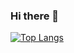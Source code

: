 ### Hi there 👋

[![Top Langs](https://github-readme-stats.vercel.app/api/top-langs/?username=claudi&langs_count=3)](https://github.com/anuraghazra/github-readme-stats)

<!--
**claudi-test/claudi-test** is a ✨ _special_ ✨ repository because its `README.md` (this file) appears on your GitHub profile.

Here are some ideas to get you started:

- 🔭 I’m currently working on ...
- 🌱 I’m currently learning ...
- 👯 I’m looking to collaborate on ...
- 🤔 I’m looking for help with ...
- 💬 Ask me about ...
- 📫 How to reach me: ...
- 😄 Pronouns: ...
- ⚡ Fun fact: ...
-->
